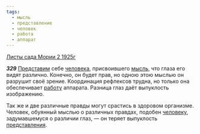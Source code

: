 ```yaml
---
tags:
  - мысль
  - представление
  - человек
  - работа
  - аппарат
---
```


[Листы сада Мории 2 1925г](/agni/1925)

___329___
[Представим](/tag/#представление) себе [человека](/tag/#человек), присвоившего [мысль](/tag/#мысль), что глаза его видят различно. Конечно, он будет прав, но одною этою мыслью он разрушит своё зрение. Координация рефлексов трудна, но только она обеспечивает [работу](/tag/#работа) аппарата. Разница глаз даёт выпуклость изображению.   

Так же и две различные правды могут срастись в здоровом организме. Человек, обуянный мыслью о различных правдах, подобен [человеку](/tag/#человек), задумавшемуся о различии глаз, — он теряет выпуклость [представления](/tag/#представление).   

